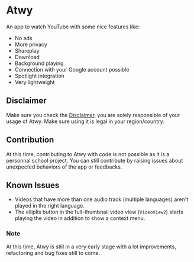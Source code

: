 # Atwy

An app to watch YouTube with some nice features like:
- No ads
- More privacy
- Shareplay
- Download
- Background playing
- Connection with your Google account possible
- Spotlight integration
- Very lightweight

## Disclaimer
Make sure you check the [Disclaimer](https://github.com/b5i/Atwy/blob/main/DISCLAIMER.md), you are solely responsible of your usage of Atwy. Make sure using it is legal in your region/country.
 
## Contribution
At this time, contributing to Atwy with code is not possible as it is a personnal school project. You can still contribute by raising issues about unexpected behaviors of the app or feedbacks.

## Known Issues
- Videos that have more than one audio track (multiple languages) aren't played in the right language.
- The elliplis button in the full-thumbnail video view (`VideoView2`) starts playing the video in addition to show a context menu.

### Note
At this time, Atwy is still in a very early stage with a lot improvements, refactoring and bug fixes still to come.
